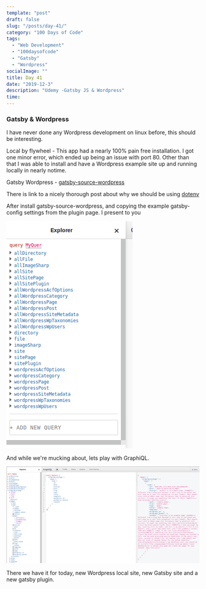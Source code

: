 ```yaml
---
template: "post"
draft: false
slug: "/posts/day-41/"
category: "100 Days of Code"
tags:
  - "Web Development"
  - "100daysofcode"
  - "Gatsby"
  - "Wordpress"
socialImage: ""
title: Day 41
date: "2019-12-3"
description: "Udemy -Gatsby JS & Wordpress" 
time: 
---
```


### Gatsby & Wordpress

I have never done any Wordpress development on linux before, this should be interesting.

Local by flywheel - This app had a nearly 100% pain free installation. I got one minor error, which ended up being an issue with port 80. Other than that I was able to install and have a Wordpress example site up and running locally in nearly notime.

Gatsby Wordpress - [gatsby-source-wordpress](https://www.gatsbyjs.org/packages/gatsby-source-wordpress/?=wordpress)

There is link to a nicely thorough post about why we should be using [dotenv](https://www.gatsbyjs.org/docs/environment-variables/)

After install gatsby-source-wordpress, and copying the example gatsby-config settings from the plugin page. I present to you

![GraphiQL Wordpress Data](../../static/media/2019-12-03-Wordpress-GraphiQL.png)

And while we're mucking about, lets play with GraphiQL.

![GraphiQL allWordpressPage query](../../static/media/2019-12-03-Wodpress-graphiQL-query.png)

There we have it for today, new Wordpress local site, new Gatsby site and a new gatsby plugin.
